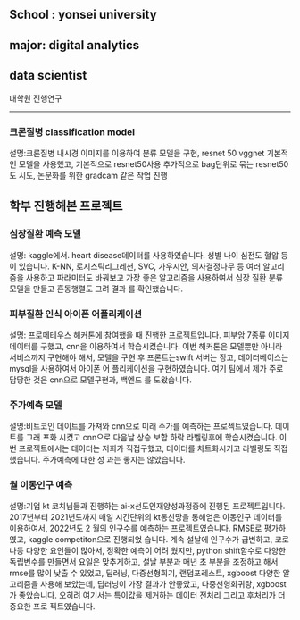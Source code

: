 
## School : yonsei university
## major: digital analytics
## data scientist

대학원 진행연구
______
### 크론질병  classification model
설명:크론질병 내시경 이미지를 이용하여 분류 모델을 구현, resnet 50 vggnet 기본적인 모델을 사용했고, 기본적으로 resnet50사용
추가적으로 bag단위로 묶는 resnet50도 시도, 논문화를 위한 gradcam 같은 작업 진행



학부 진행해본 프로젝트
----
### 심장질환 예측 모델
설명: kaggle에서. heart disease데이터를 사용하였습니다. 성별 나이 심전도 혈압 등이 있습니다. 
K-NN, 로지스틱리그레션, SVC, 가우시안, 의사결정나무 등 여러 알고리즘을 사용하고 파라미터도
바꿔보고 가장 좋은 알고리즘을 사용하여서 심장 질환 분류 모델을 만들고 혼동행렬도 그려 결과
를 확인했습니다.

### 피부질환 인식 아이폰 어플리케이션
설명: 프로메테우스 해커톤에 참여했을 때 진행한 프로젝트입니다. 피부암 7종류 이미지 데이터를
구했고, cnn을 이용하여서 학습시켰습니다. 이번 해커톤은 모델뿐만 아니라 서비스까지 구현해야
해서, 모델을 구현 후 프론트는swift 서버는 장고, 데이터베이스는 mysql을 사용하여서 아이폰 어
플리케이션을 구현하였습니다. 여기 팀에서 제가 주로 담당한 것은 cnn으로 모델구현과, 백엔드
를 도왔습니다.

### 주가예측 모델
설명:비트코인 데이트를 가져와 cnn으로 미래 주가를 예측하는 프로젝트였습니다. 데이트를 그래
프화 시켰고 cnn으로 다음날 상승 보합 하락 라벨링후에 학습시켰습니다. 이번 프로젝트에서는
데이터는 저희가 직접구했고, 데이터를 차트화시키고 라벨링도 직접했습니다. 주가예측에 대한 성
과는 좋지는 않았습니다.

### 월 이동인구 예측
설명:기업 kt 코치님들과 진행하는 ai-x선도인재양성과정중에 진행된 프로젝트입니다. 2017년부터
2021년도까지 매일 시간단위의 kt통신망을 통해얻은 이동인구 데이터를 이용하여서, 2022년도 2
월의 인구수를 예측하는 프로젝트였습니다. RMSE로 평가하였고, kaggle competiton으로 진행되었
습니다. 계속 설날에 인구수가 급변하고, 코로나등 다양한 요인들이 많아서, 정확한 예측이 어려
웠지만, python shift함수로 다양한 독립변수를 만들면서 요일은 맞추게하고, 설날 부분과 매년 초
부분을 조정하고 해서 rmse를 많이 낮출 수 있었고, 딥러닝, 다중선형회기, 랜덤포레스트, xgboost 
다양한 알고리즘을 사용해 보았는데, 딥러닝이 가장 결과가 안좋았고, 다중선형회귀랑, xgboost가
좋았습니다. 오히려 여기서는 특이값을 제거하는 데이터 전처리 그리고 후처리가 더 중요한 프로
젝트였습니다.
 
<!---
min-program/min-program is a ✨ special ✨ repository because its `README.md` (this file) appears on your GitHub profile.
You can click the Preview link to take a look at your changes.
--->
